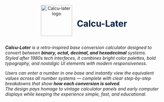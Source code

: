 <div align="center" style="display:flex; align-items:center; justify-content:center; gap:15px;">

  <!-- Logo -->
  <img src="https://raw.githubusercontent.com/kachup1/calcu-later/main/client/public/Sources/RobotIcon2.png" 
       alt="Calcu-later logo" width="100" />

  <!-- Title -->
  <h1 align="center" style="color:#001F3F;">Calcu-Later</h1>


</div>

<p align="center"><i>

**Calcu-Later** is a retro-inspired base conversion calculator designed to convert between **binary, octal, decimal, and hexadecimal** systems.  
Styled after 1980s tech interfaces, it combines bright color palettes, bold typography, and nostalgic UI elements with modern responsiveness.  

Users can enter a number in one base and instantly view the equivalent values across all number systems — complete with clear step-by-step breakdowns that show **how each conversion is solved**.  
The design pays homage to vintage calculator panels and early computer displays while keeping the experience simple, fast, and educational.
</i></p>



